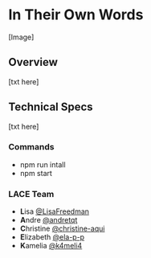 # In Their Own Words

[Image]

## Overview

[txt here]

## Technical Specs

[txt here]

### Commands

- npm run intall
- npm start

### LACE Team

- **L**isa [@LisaFreedman](https://github.com/LisaFreedman)
- **A**ndre [@andretqt](https://github.com/andretqt)
- **C**hristine [@christine-aqui](https://github.com/christine-aqui)
- **E**lizabeth [@ela-p-p](https://github.com/ela-p-p)
- **K**amelia [@k4meli4](https://github.com/k4meli4)
